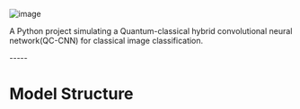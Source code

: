 ![image](https://user-images.githubusercontent.com/85213835/180037547-c1122206-6254-4c9a-96b0-8b0cfae4751d.png)


<p aling="center">
  A Python project simulating a Quantum-classical hybrid convolutional neural network(QC-CNN) for classical image classification.
</p>
-----

# Model Structure


